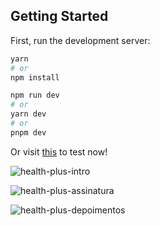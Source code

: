 
## Getting Started

First, run the development server:

```bash
yarn
# or
npm install

npm run dev
# or
yarn dev
# or
pnpm dev
```

Or visit [this](https://jpss14.github.io/health-plus/) to test now!


![health-plus-intro](https://user-images.githubusercontent.com/40327303/220499596-3a9d72a4-1374-4d9e-b922-ba3ac7fed701.png)

![health-plus-assinatura](https://user-images.githubusercontent.com/40327303/220499627-2ddcb08f-86d9-4917-b793-8bc22404b59c.png)

![health-plus-depoimentos](https://user-images.githubusercontent.com/40327303/220499655-8dc03d83-7f3c-4fee-8afd-5823a90add4e.png)